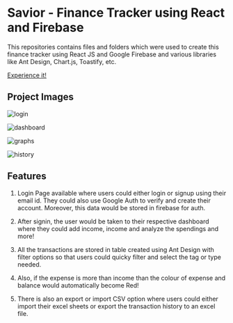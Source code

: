 # Savior - Finance Tracker using React and Firebase

This repositories contains files and folders which were used to create this finance tracker using React JS and Google Firebase and various libraries like Ant Design, Chart.js, Toastify,  etc.

[Experience it!](https://savior-finance-tracker.netlify.app/dashboard)

## Project Images

![login](https://github.com/user-attachments/assets/7a754c3a-892f-45bf-933c-2f3e82426ad6)

![dashboard](https://github.com/user-attachments/assets/d55fbf00-9c6d-486f-b96d-4d3be669ee88)

![graphs](https://github.com/user-attachments/assets/34039e37-4f4a-410b-a300-21735b7f8977)

![history](https://github.com/user-attachments/assets/19ce6cc6-62c9-4b2a-8d1b-e5752c434a9f)


## Features

1) Login Page available where users could either login or signup using their email id. They could also use Google Auth to verify and create their account. Moreover, this data would be stored in firebase for auth.

2) After signin, the user would be taken to their respective dashboard where they could add income, income and analyze the spendings and more!

3) All the transactions are stored in table created using Ant Design with filter options so that users could quicky filter and select the tag or type needed.

4) Also, if the expense is more than income than the colour of expense and balance would automatically become Red!

5) There is also an export or import CSV option where users could either import their excel sheets or export the transaction history to an excel file. 
